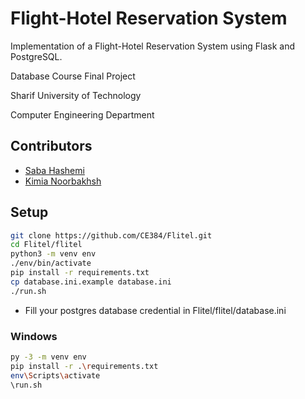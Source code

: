 # Flight-Hotel Reservation System
Implementation of a Flight-Hotel Reservation System using Flask and PostgreSQL.

Database Course Final Project 

Sharif University of Technology

Computer Engineering Department

## Contributors

-  [Saba Hashemi](https://github.com/savaw)
-  [Kimia Noorbakhsh](https://github.com/kimianoorbakhsh)

## Setup 


```Bash
git clone https://github.com/CE384/Flitel.git
cd Flitel/flitel
python3 -m venv env
./env/bin/activate
pip install -r requirements.txt
cp database.ini.example database.ini
./run.sh   
```
- Fill your postgres database credential in Flitel/flitel/database.ini

### Windows

```Bash
py -3 -m venv env
pip install -r .\requirements.txt
env\Scripts\activate                              
\run.sh    
```


